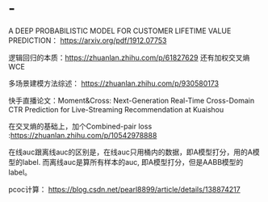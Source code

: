 # -

A DEEP PROBABILISTIC MODEL FOR CUSTOMER LIFETIME VALUE PREDICTION： https://arxiv.org/pdf/1912.07753

逻辑回归的本质：https://zhuanlan.zhihu.com/p/61827629 还有加权交叉熵WCE

多场景建模方法综述： https://zhuanlan.zhihu.com/p/930580173

快手直播论文：Moment&Cross: Next-Generation Real-Time Cross-Domain CTR Prediction for Live-Streaming Recommendation at Kuaishou

在交叉熵的基础上，加个Combined-pair loss :https://zhuanlan.zhihu.com/p/10542978888

在线auc跟离线auc的区别是，在线auc只用桶内的数据，即A模型打分，用的A模型的label. 而离线auc是算所有样本的auc, 即A模型打分，但是AABB模型的label。

pcoc计算： https://blog.csdn.net/pearl8899/article/details/138874217

